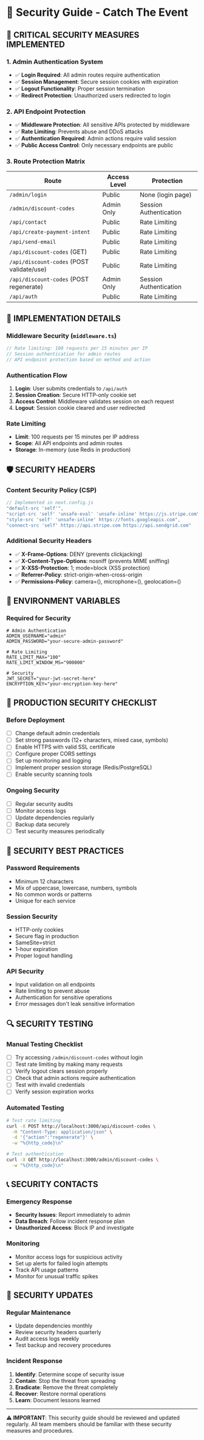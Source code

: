 # 🔐 Security Guide - Catch The Event

## 🚨 **CRITICAL SECURITY MEASURES IMPLEMENTED**

### **1. Admin Authentication System**
- ✅ **Login Required**: All admin routes require authentication
- ✅ **Session Management**: Secure session cookies with expiration
- ✅ **Logout Functionality**: Proper session termination
- ✅ **Redirect Protection**: Unauthorized users redirected to login

### **2. API Endpoint Protection**
- ✅ **Middleware Protection**: All sensitive APIs protected by middleware
- ✅ **Rate Limiting**: Prevents abuse and DDoS attacks
- ✅ **Authentication Required**: Admin actions require valid session
- ✅ **Public Access Control**: Only necessary endpoints are public

### **3. Route Protection Matrix**

| Route | Access Level | Protection |
|-------|-------------|------------|
| `/admin/login` | Public | None (login page) |
| `/admin/discount-codes` | Admin Only | Session Authentication |
| `/api/contact` | Public | Rate Limiting |
| `/api/create-payment-intent` | Public | Rate Limiting |
| `/api/send-email` | Public | Rate Limiting |
| `/api/discount-codes` (GET) | Public | Rate Limiting |
| `/api/discount-codes` (POST validate/use) | Public | Rate Limiting |
| `/api/discount-codes` (POST regenerate) | Admin Only | Session Authentication |
| `/api/auth` | Public | Rate Limiting |

## 🔧 **IMPLEMENTATION DETAILS**

### **Middleware Security (`middleware.ts`)**
```typescript
// Rate limiting: 100 requests per 15 minutes per IP
// Session authentication for admin routes
// API endpoint protection based on method and action
```

### **Authentication Flow**
1. **Login**: User submits credentials to `/api/auth`
2. **Session Creation**: Secure HTTP-only cookie set
3. **Access Control**: Middleware validates session on each request
4. **Logout**: Session cookie cleared and user redirected

### **Rate Limiting**
- **Limit**: 100 requests per 15 minutes per IP address
- **Scope**: All API endpoints and admin routes
- **Storage**: In-memory (use Redis in production)

## 🛡️ **SECURITY HEADERS**

### **Content Security Policy (CSP)**
```javascript
// Implemented in next.config.js
"default-src 'self'",
"script-src 'self' 'unsafe-eval' 'unsafe-inline' https://js.stripe.com",
"style-src 'self' 'unsafe-inline' https://fonts.googleapis.com",
"connect-src 'self' https://api.stripe.com https://api.sendgrid.com"
```

### **Additional Security Headers**
- ✅ **X-Frame-Options**: DENY (prevents clickjacking)
- ✅ **X-Content-Type-Options**: nosniff (prevents MIME sniffing)
- ✅ **X-XSS-Protection**: 1; mode=block (XSS protection)
- ✅ **Referrer-Policy**: strict-origin-when-cross-origin
- ✅ **Permissions-Policy**: camera=(), microphone=(), geolocation=()

## 🔑 **ENVIRONMENT VARIABLES**

### **Required for Security**
```env
# Admin Authentication
ADMIN_USERNAME="admin"
ADMIN_PASSWORD="your-secure-admin-password"

# Rate Limiting
RATE_LIMIT_MAX="100"
RATE_LIMIT_WINDOW_MS="900000"

# Security
JWT_SECRET="your-jwt-secret-here"
ENCRYPTION_KEY="your-encryption-key-here"
```

## 🚀 **PRODUCTION SECURITY CHECKLIST**

### **Before Deployment**
- [ ] Change default admin credentials
- [ ] Set strong passwords (12+ characters, mixed case, symbols)
- [ ] Enable HTTPS with valid SSL certificate
- [ ] Configure proper CORS settings
- [ ] Set up monitoring and logging
- [ ] Implement proper session storage (Redis/PostgreSQL)
- [ ] Enable security scanning tools

### **Ongoing Security**
- [ ] Regular security audits
- [ ] Monitor access logs
- [ ] Update dependencies regularly
- [ ] Backup data securely
- [ ] Test security measures periodically

## 🚨 **SECURITY BEST PRACTICES**

### **Password Requirements**
- Minimum 12 characters
- Mix of uppercase, lowercase, numbers, symbols
- No common words or patterns
- Unique for each service

### **Session Security**
- HTTP-only cookies
- Secure flag in production
- SameSite=strict
- 1-hour expiration
- Proper logout handling

### **API Security**
- Input validation on all endpoints
- Rate limiting to prevent abuse
- Authentication for sensitive operations
- Error messages don't leak sensitive information

## 🔍 **SECURITY TESTING**

### **Manual Testing Checklist**
- [ ] Try accessing `/admin/discount-codes` without login
- [ ] Test rate limiting by making many requests
- [ ] Verify logout clears session properly
- [ ] Check that admin actions require authentication
- [ ] Test with invalid credentials
- [ ] Verify session expiration works

### **Automated Testing**
```bash
# Test rate limiting
curl -X POST http://localhost:3000/api/discount-codes \
  -H "Content-Type: application/json" \
  -d '{"action":"regenerate"}' \
  -w "%{http_code}\n"

# Test authentication
curl -X GET http://localhost:3000/admin/discount-codes \
  -w "%{http_code}\n"
```

## 📞 **SECURITY CONTACTS**

### **Emergency Response**
- **Security Issues**: Report immediately to admin
- **Data Breach**: Follow incident response plan
- **Unauthorized Access**: Block IP and investigate

### **Monitoring**
- Monitor access logs for suspicious activity
- Set up alerts for failed login attempts
- Track API usage patterns
- Monitor for unusual traffic spikes

## 🔄 **SECURITY UPDATES**

### **Regular Maintenance**
- Update dependencies monthly
- Review security headers quarterly
- Audit access logs weekly
- Test backup and recovery procedures

### **Incident Response**
1. **Identify**: Determine scope of security issue
2. **Contain**: Stop the threat from spreading
3. **Eradicate**: Remove the threat completely
4. **Recover**: Restore normal operations
5. **Learn**: Document lessons learned

---

**⚠️ IMPORTANT**: This security guide should be reviewed and updated regularly. All team members should be familiar with these security measures and procedures.
